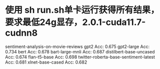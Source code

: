 # 使用 sh run.sh单卡运行获得所有结果，要求最低24g显存，2.0.1-cuda11.7-cudnn8
sentiment-analysis-on-movie-reviews
    gpt2
    Acc: 0.675
    gpt2-large
    Acc: 0.734
    bert
    Acc: 0.678
    bart-large-mnli
    Acc: 0.687
    distilbert-base-uncased
    Acc: 0.674
    flan-t5-base
    Acc: 0.698
    twitter-roberta-base-sentiment-latest
    Acc: 0.681
    xlnet-base-cased
    Acc: 0.682